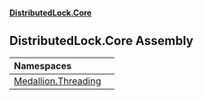 #### [DistributedLock.Core](README.md 'README')

## DistributedLock.Core Assembly

| Namespaces | |
| :--- | :--- |
| [Medallion.Threading](Medallion.Threading.md 'Medallion.Threading') | |
